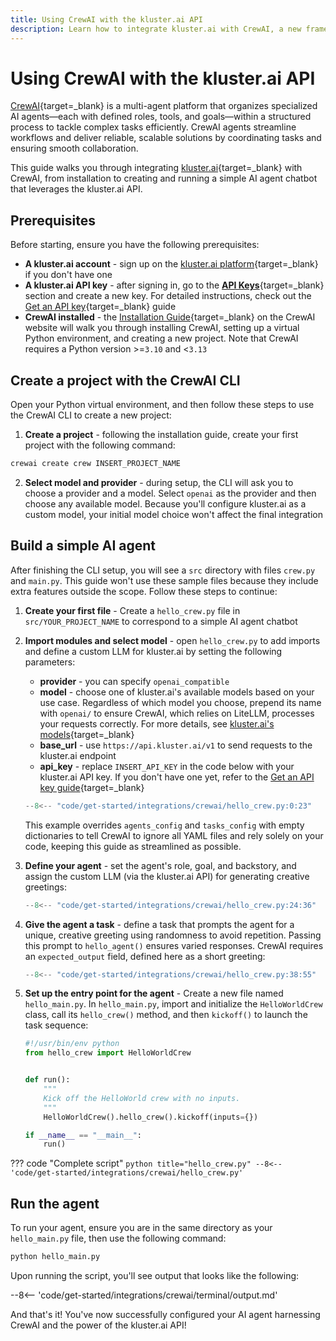 ```yaml
---
title: Using CrewAI with the kluster.ai API
description: Learn how to integrate kluster.ai with CrewAI, a new framework for orchestrating autonomous AI agents, to launch and configure your AI agent chatbot.
---
```


# Using CrewAI with the kluster.ai API

[CrewAI](https://www.crewai.com/){target=\_blank} is a multi-agent platform that organizes specialized AI agents—each with defined roles, tools, and goals—within a structured process to tackle complex tasks efficiently. CrewAI agents streamline workflows and deliver reliable, scalable solutions by coordinating tasks and ensuring smooth collaboration.

This guide walks you through integrating [kluster.ai](https://www.kluster.ai/){target=\_blank} with CrewAI, from installation to creating and running a simple AI agent chatbot that leverages the kluster.ai API.

## Prerequisites

Before starting, ensure you have the following prerequisites:

- **A kluster.ai account** - sign up on the [kluster.ai platform](https://platform.kluster.ai/signup){target=\_blank} if you don't have one
- **A kluster.ai API key** - after signing in, go to the [**API Keys**](https://platform.kluster.ai/apikeys){target=\_blank} section and create a new key. For detailed instructions, check out the [Get an API key](/get-started/get-api-key/){target=\_blank} guide
- **CrewAI installed** - the [Installation Guide](https://docs.crewai.com/installation){target=\_blank} on the CrewAI website will walk you through installing CrewAI, setting up a virtual Python environment, and creating a new project. Note that CrewAI requires a Python version >=`3.10` and <`3.13`

## Create a project with the CrewAI CLI

Open your Python virtual environment, and then follow these steps to use the CrewAI CLI to create a new project:

1. **Create a project** - following the installation guide, create your first project with the following command:
```bash
crewai create crew INSERT_PROJECT_NAME
```
2. **Select model and provider** - during setup, the CLI will ask you to choose a provider and a model. Select `openai` as the provider and then choose any available model. Because you'll configure kluster.ai as a custom model, your initial model choice won't affect the final integration

## Build a simple AI agent

After finishing the CLI setup, you will see a `src` directory with files `crew.py` and `main.py`. This guide won't use these sample files because they include extra features outside the scope. Follow these steps to continue:

1. **Create your first file** - Create a `hello_crew.py` file in `src/YOUR_PROJECT_NAME` to correspond to a simple AI agent chatbot

2. **Import modules and select model** - open `hello_crew.py` to add imports and define a custom LLM for kluster.ai by setting the following parameters:
    - **provider** - you can specify `openai_compatible`
    - **model** - choose one of kluster.ai's available models based on your use case. Regardless of which model you choose, prepend its name with `openai/` to ensure CrewAI, which relies on LiteLLM, processes your requests correctly. For more details, see [kluster.ai's models](/api-reference/reference/#list-supported-models){target=\_blank}
    - **base_url** - use `https://api.kluster.ai/v1` to send requests to the kluster.ai endpoint
    - **api_key** - replace `INSERT_API_KEY` in the code below with your kluster.ai API key. If you don't have one yet, refer to the [Get an API key guide](/get-started/get-api-key/){target=\_blank}
  
    ```python title="hello_crew.py"
    --8<-- "code/get-started/integrations/crewai/hello_crew.py:0:23"
    ```

    This example overrides `agents_config` and `tasks_config` with empty dictionaries to tell CrewAI to ignore all YAML files and rely solely on your code, keeping this guide as streamlined as possible. 

3. **Define your agent** - set the agent's role, goal, and backstory, and assign the custom LLM (via the kluster.ai API) for generating creative greetings:

    ```python title="hello_crew.py"
    --8<-- "code/get-started/integrations/crewai/hello_crew.py:24:36"
    ```

4. **Give the agent a task** - define a task that prompts the agent for a unique, creative greeting using randomness to avoid repetition. Passing this prompt to `hello_agent()` ensures varied responses. CrewAI requires an `expected_output` field, defined here as a short greeting:

    ```python title="hello_crew.py"
    --8<-- "code/get-started/integrations/crewai/hello_crew.py:38:55"
    ```

5. **Set up the entry point for the agent** - Create a new file named `hello_main.py`. In `hello_main.py`, import and initialize the `HelloWorldCrew` class, call its `hello_crew()` method, and then `kickoff()` to launch the task sequence:

    ```python title="hello_main.py"
    #!/usr/bin/env python
    from hello_crew import HelloWorldCrew


    def run():
        """
        Kick off the HelloWorld crew with no inputs.
        """
        HelloWorldCrew().hello_crew().kickoff(inputs={})

    if __name__ == "__main__":
        run()

    ```

??? code "Complete script"
    ```python title="hello_crew.py"
    --8<-- 'code/get-started/integrations/crewai/hello_crew.py'
    ```

## Run the agent

To run your agent, ensure you are in the same directory as your `hello_main.py` file, then use the following command:

```bash
python hello_main.py
```

Upon running the script, you'll see output that looks like the following:

--8<-- 'code/get-started/integrations/crewai/terminal/output.md'

And that's it! You've now successfully configured your AI agent harnessing CrewAI and the power of the kluster.ai API! 